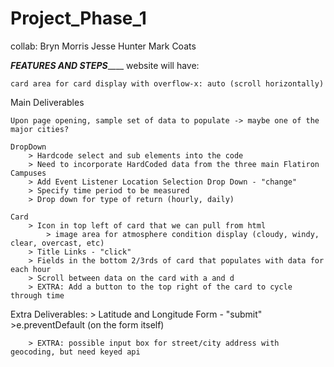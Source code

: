 # Project_Phase_1

collab:
Bryn Morris
Jesse Hunter
Mark Coats

_________________FEATURES AND STEPS_____________________
website will have:

    card area for card display with overflow-x: auto (scroll horizontally)
    
Main Deliverables
        
    Upon page opening, sample set of data to populate -> maybe one of the major cities?

    DropDown
        > Hardcode select and sub elements into the code
        > Need to incorporate HardCoded data from the three main Flatiron Campuses
        > Add Event Listener Location Selection Drop Down - "change"
        > Specify time period to be measured
        > Drop down for type of return (hourly, daily)

    Card 
        > Icon in top left of card that we can pull from html
            > image area for atmosphere condition display (cloudy, windy, clear, overcast, etc)
        > Title Links - "click"
        > Fields in the bottom 2/3rds of card that populates with data for each hour
        > Scroll between data on the card with a and d
        > EXTRA: Add a button to the top right of the card to cycle through time

Extra Deliverables: 
        > Latitude and Longitude Form - "submit"
            >e.preventDefault (on the form itself)

        > EXTRA: possible input box for street/city address with geocoding, but need keyed api
    